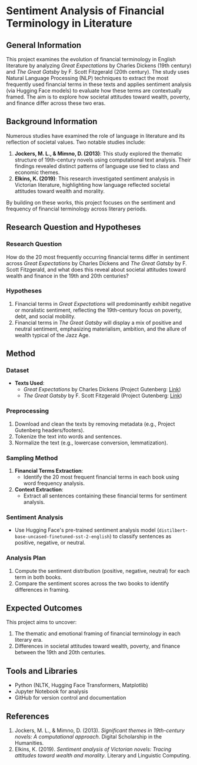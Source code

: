 # Sentiment Analysis of Financial Terminology in Literature

## General Information
This project examines the evolution of financial terminology in English literature by analyzing *Great Expectations* by Charles Dickens (19th century) and *The Great Gatsby* by F. Scott Fitzgerald (20th century). The study uses Natural Language Processing (NLP) techniques to extract the most frequently used financial terms in these texts and applies sentiment analysis (via Hugging Face models) to evaluate how these terms are contextually framed. The aim is to explore how societal attitudes toward wealth, poverty, and finance differ across these two eras.

## Background Information
Numerous studies have examined the role of language in literature and its reflection of societal values. Two notable studies include:

1. **Jockers, M. L., & Mimno, D. (2013)**: This study explored the thematic structure of 19th-century novels using computational text analysis. Their findings revealed distinct patterns of language use tied to class and economic themes.
2. **Elkins, K. (2019)**: This research investigated sentiment analysis in Victorian literature, highlighting how language reflected societal attitudes toward wealth and morality.

By building on these works, this project focuses on the sentiment and frequency of financial terminology across literary periods.

## Research Question and Hypotheses
### Research Question
How do the 20 most frequently occurring financial terms differ in sentiment across *Great Expectations* by Charles Dickens and *The Great Gatsby* by F. Scott Fitzgerald, and what does this reveal about societal attitudes toward wealth and finance in the 19th and 20th centuries?

### Hypotheses
1. Financial terms in *Great Expectations* will predominantly exhibit negative or moralistic sentiment, reflecting the 19th-century focus on poverty, debt, and social mobility.
2. Financial terms in *The Great Gatsby* will display a mix of positive and neutral sentiment, emphasizing materialism, ambition, and the allure of wealth typical of the Jazz Age.

## Method
### Dataset
- **Texts Used**:
  - *Great Expectations* by Charles Dickens (Project Gutenberg: [Link](https://www.gutenberg.org/ebooks/1400))
  - *The Great Gatsby* by F. Scott Fitzgerald (Project Gutenberg: [Link](https://www.gutenberg.org/ebooks/64317))
  
### Preprocessing
1. Download and clean the texts by removing metadata (e.g., Project Gutenberg headers/footers).
2. Tokenize the text into words and sentences.
3. Normalize the text (e.g., lowercase conversion, lemmatization).

### Sampling Method
1. **Financial Terms Extraction**:
   - Identify the 20 most frequent financial terms in each book using word frequency analysis.
2. **Context Extraction**:
   - Extract all sentences containing these financial terms for sentiment analysis.

### Sentiment Analysis
- Use Hugging Face's pre-trained sentiment analysis model (`distilbert-base-uncased-finetuned-sst-2-english`) to classify sentences as positive, negative, or neutral.

### Analysis Plan
1. Compute the sentiment distribution (positive, negative, neutral) for each term in both books.
2. Compare the sentiment scores across the two books to identify differences in framing.

## Expected Outcomes
This project aims to uncover:
1. The thematic and emotional framing of financial terminology in each literary era.
2. Differences in societal attitudes toward wealth, poverty, and finance between the 19th and 20th centuries.

## Tools and Libraries
- Python (NLTK, Hugging Face Transformers, Matplotlib)
- Jupyter Notebook for analysis
- GitHub for version control and documentation

## References
1. Jockers, M. L., & Mimno, D. (2013). *Significant themes in 19th-century novels: A computational approach*. Digital Scholarship in the Humanities.
2. Elkins, K. (2019). *Sentiment analysis of Victorian novels: Tracing attitudes toward wealth and morality*. Literary and Linguistic Computing.
